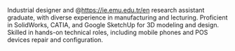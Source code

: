 
Industrial designer and @https://ie.emu.edu.tr/en research assistant graduate, with diverse experience in manufacturing and lecturing. Proficient in SolidWorks, CATIA, and Google SketchUp for 3D modeling and design. Skilled in hands-on technical roles, including mobile phones and POS devices repair and configuration.
